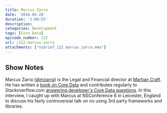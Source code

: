 ```yaml
---
title: Marcus Zarra
date: '2014-05-28'
duration: '1:00:55'
description:
categories: Development
tags: [Core Data]
episode_number: 122
url: /122-marcus-zarra
attachments: ["nsbrief_122_marcus_zarra.m4a"]
---
```


## Show Notes

Marcus Zarra ([@mzarra](http://twitter.com/mzarra)) is the Legal and Financial director at [Martian Craft](http://martiancraft.com). He has written a [book on Core Data](http://pragprog.com/book/mzcd2/core-data) and contributes regularly to Stackoverflow.com [answering developer's Core Data questions](http://stackoverflow.com/users/10673/marcus-s-zarra). In this interview, I caught up with Marcus at NSConference 6 in Leicester, England to discuss his fairly controversial talk on no using 3rd party frameworks and libraries.

